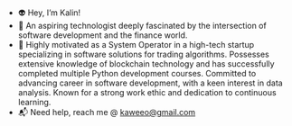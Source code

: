 - :alien: Hey, I’m Kalin!
-  🔧 An aspiring technologist deeply fascinated by the intersection of software development and the finance world.
- :octopus: Highly motivated as a System Operator in a high-tech startup specializing in software solutions for trading algorithms. Possesses extensive knowledge of blockchain technology and has successfully completed multiple Python development courses. Committed to advancing career in software development, with a keen interest in data analysis. Known for a strong work ethic and dedication to continuous learning.
- :mailbox_with_mail: Need help, reach me @ kaweeo@gmail.com

<!---
kaweeo/kaweeo is a ✨ special ✨ repository because its `README.md` (this file) appears on your GitHub profile.
You can click the Preview link to take a look at your changes.
--->
